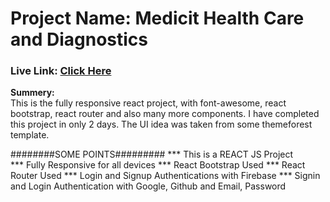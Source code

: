 <h1>Project Name: Medicit Health Care and Diagnostics</h1>

<h3>Live Link: <a href="#">Click Here</a></h3>

<p><strong>Summery:</strong> <br />
                This is the fully responsive react project, with font-awesome, react bootstrap, 
                react router and also many more components. I have completed this project in only 2 days.
                The UI idea was taken from some themeforest template.</p>

########SOME POINTS#########
*** This is a REACT JS Project <br />
*** Fully Responsive for all devices
*** React Bootstrap Used
*** React Router Used
*** Login and Signup Authentications with Firebase
*** Signin and Login Authentication with Google, Github and Email, Password